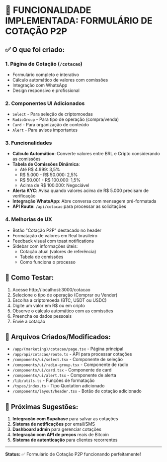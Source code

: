 # 🎉 FUNCIONALIDADE IMPLEMENTADA: FORMULÁRIO DE COTAÇÃO P2P

## ✅ O que foi criado:

### 1. **Página de Cotação** (`/cotacao`)
- Formulário completo e interativo
- Cálculo automático de valores com comissões
- Integração com WhatsApp
- Design responsivo e profissional

### 2. **Componentes UI Adicionados**
- `Select` - Para seleção de criptomoedas
- `RadioGroup` - Para tipo de operação (compra/venda)
- `Card` - Para organização de conteúdo
- `Alert` - Para avisos importantes

### 3. **Funcionalidades**
- **Cálculo Automático**: Converte valores entre BRL e Cripto considerando as comissões
- **Tabela de Comissões Dinâmica**: 
  - Até R$ 4.999: 3,5%
  - R$ 5.000 - R$ 50.000: 2,5%
  - R$ 50.001 - R$ 100.000: 1,5%
  - Acima de R$ 100.000: Negociável
- **Alerta KYC**: Avisa quando valores acima de R$ 5.000 precisam de verificação
- **Integração WhatsApp**: Abre conversa com mensagem pré-formatada
- **API Route**: `/api/cotacao` para processar as solicitações

### 4. **Melhorias de UX**
- Botão "Cotação P2P" destacado no header
- Formatação de valores em Real brasileiro
- Feedback visual com toast notifications
- Sidebar com informações úteis:
  - Cotação atual (valores de referência)
  - Tabela de comissões
  - Como funciona o processo

## 📱 Como Testar:

1. Acesse http://localhost:3000/cotacao
2. Selecione o tipo de operação (Comprar ou Vender)
3. Escolha a criptomoeda (BTC, USDT ou USDC)
4. Digite um valor em R$ ou em cripto
5. Observe o cálculo automático com as comissões
6. Preencha os dados pessoais
7. Envie a cotação

## 🔧 Arquivos Criados/Modificados:

- `/app/(marketing)/cotacao/page.tsx` - Página principal
- `/app/api/cotacao/route.ts` - API para processar cotações
- `/components/ui/select.tsx` - Componente de seleção
- `/components/ui/radio-group.tsx` - Componente de radio
- `/components/ui/card.tsx` - Componente de card
- `/components/ui/alert.tsx` - Componente de alerta
- `/lib/utils.ts` - Funções de formatação
- `/types/index.ts` - Tipo Quotation adicionado
- `/components/layout/header.tsx` - Botão de cotação adicionado

## 🚀 Próximas Sugestões:

1. **Integração com Supabase** para salvar as cotações
2. **Sistema de notificações** por email/SMS
3. **Dashboard admin** para gerenciar cotações
4. **Integração com API de preços** reais de Bitcoin
5. **Sistema de autenticação** para clientes recorrentes

---

**Status:** ✅ Formulário de Cotação P2P funcionando perfeitamente!